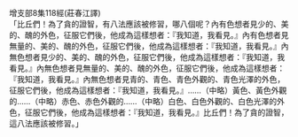 增支部8集118經(莊春江譯)  
「比丘們！為了貪的證智，有八法應該被修習，哪八個呢？內有色想者見少的、美的、醜的外色，征服它們後，他成為這樣想者：『我知道，我看見。』內有色想者見無量的、美的、醜的外色，征服它們後，他成為這樣想者：『我知道，我看見。』內無色想者見少的、美的、醜的外色，征服它們後，他成為這樣想者：『我知道，我看見。』內無色想者見無量的、美的、醜的外色，征服它們後，他成為這樣想者：『我知道，我看見。』內無色想者見青的、青色、青色外觀的、青色光澤的外色，征服它們後，他成為這樣想者：『我知道，我看見。』……（中略）黃色、黃色外觀的……（中略）赤色、赤色外觀的……（中略）白色、白色外觀的、白色光澤的外色，征服它們後，他成為這樣想者：『我知道，我看見。』比丘們！為了貪的證智，這八法應該被修習。」  
  
  
